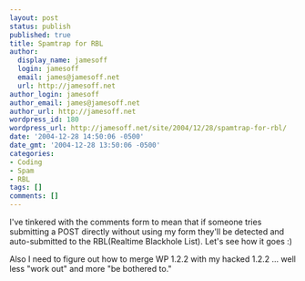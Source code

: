 ```yaml
---
layout: post
status: publish
published: true
title: Spamtrap for RBL
author:
  display_name: jamesoff
  login: jamesoff
  email: james@jamesoff.net
  url: http://jamesoff.net
author_login: jamesoff
author_email: james@jamesoff.net
author_url: http://jamesoff.net
wordpress_id: 180
wordpress_url: http://jamesoff.net/site/2004/12/28/spamtrap-for-rbl/
date: '2004-12-28 14:50:06 -0500'
date_gmt: '2004-12-28 13:50:06 -0500'
categories:
- Coding
- Spam
- RBL
tags: []
comments: []
---
```

<p>I've tinkered with the comments form to mean that if someone tries submitting a POST directly without using my form they'll be detected and auto-submitted to the RBL(Realtime Blackhole List). Let's see how it goes :)</p>
<p>Also I need to figure out how to merge WP 1.2.2 with my hacked 1.2.2 ... well less "work out" and more "be bothered to."</p>
